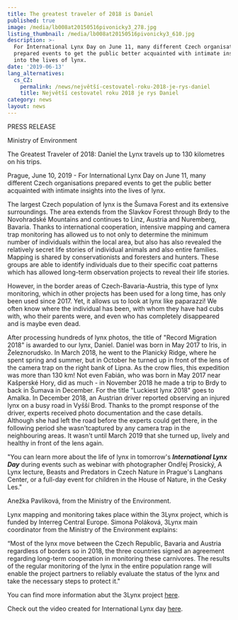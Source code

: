 ```yaml
---
title: The greatest traveler of 2018 is Daniel
published: true
image: /media/lb008at20150516pivonicky3_278.jpg
listing_thumbnail: /media/lb008at20150516pivonicky3_610.jpg
description: >-
  For International Lynx Day on June 11, many different Czech organisations
  prepared events to get the public better acquainted with intimate insights
  into the lives of lynx.
date: '2019-06-13'
lang_alternatives:
  cs_CZ:
    permalink: /news/největší-cestovatel-roku-2018-je-rys-daniel
    title: Největší cestovatel roku 2018 je rys Daniel
category: news
layout: news
---
```

PRESS RELEASE

Ministry of Environment

The Greatest Traveler of 2018: Daniel the Lynx travels up to 130 kilometres on his trips.

Prague, June 10, 2019 - For International Lynx Day on June 11, many different Czech organisations prepared events to get the public better acquainted with intimate insights into the lives of lynx.

The largest Czech population of lynx is the Šumava Forest and its extensive surroundings. The area extends from the Slavkov Forest through Brdy to the Novohradské Mountains and continues to Linz, Austria and Nuremberg, Bavaria. Thanks to international cooperation, intensive mapping and camera trap monitoring has allowed us to not only to determine the minimum number of individuals within the local area, but also has also revealed the relatively secret life stories of individual animals and also entire families. Mapping is shared by conservationists and foresters and hunters. These groups are able to identify individuals due to their specific coat patterns which has allowed long-term observation projects to reveal their life stories.

However, in the border areas of Czech-Bavaria-Austria, this type of lynx monitoring, which in other projects has been used for a long time, has only been used since 2017. Yet, it allows us to look at lynx like paparazzi! We often know where the individual has been, with whom they have had cubs with, who their parents were, and even who has completely disappeared and is maybe even dead.

After processing hundreds of lynx photos, the title of "Record Migration 2018" is awarded to our lynx, Daniel. Daniel was born in May 2017 to Iris, in Železnorudsko. In March 2018, he went to the Planický Ridge, where he spent spring and summer, but in October he turned up in front of the lens of the camera trap on the right bank of Lipna. As the crow flies, this expedition was more than 130 km! Not even Fabián, who was born in May 2017 near Kašperské Hory, did as much - in November 2018 he made a trip to Brdy to back in Šumava in December. For the title "Luckiest lynx 2018" goes to Amalka. In December 2018, an Austrian driver reported observing an injured lynx on a busy road in Vyšší Brod. Thanks to the prompt response of the driver, experts received photo documentation and the case details. Although she had left the road before the experts could get there, in the following period she wasn'tcaptured by any camera trap in the neighbouring areas. It wasn't until March 2019 that she turned up, lively and healthy in front of the lens again.

"You can learn more about the life of lynx in tomorrow's **_International Lynx Day_** during events such as webinar with photographer Ondřej Prosický, A Lynx lecture, Beasts and Predators in Czech Nature in Prague's Langhans Center, or a full-day event for children in the House of Nature, in the Cesky Les."

Anežka Pavlíková, from the Ministry of the Environment.

Lynx mapping and monitoring takes place within the 3Lynx project, which is funded by Interreg Central Europe. Simona Poláková, 3Lynx main coordinator from the Ministry of the Environment explains:

“Most of the lynx move between the Czech Republic, Bavaria and Austria regardless of borders so in 2018, the three countries signed an agreement regarding long-term cooperation in monitoring these carnivores. The results of the regular monitoring of the lynx in the entire population range will enable the project partners to reliably evaluate the status of the lynx and take the necessary steps to protect it."

You can find more information abut the 3Lynx project [here](https://www.interreg-central.eu/Content.Node/3Lynx/Mezinarodni-den-rysu-2019.html).

Check out the video created for International Lynx day [here](https://youtu.be/Q5O1mpvbpJI).
